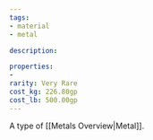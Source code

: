 ```yaml
---
tags:
- material
- metal

description: 

properties:
- 
rarity: Very Rare
cost_kg: 226.80gp
cost_lb: 500.00gp
---
```

A type of [[Metals Overview|Metal]]. 
